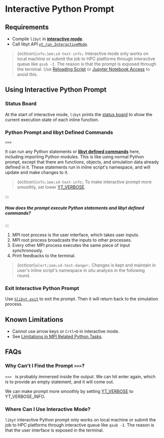 # Interactive Python Prompt

## Requirements

- Compile `libyt` in [**interactive mode**](../how-to-install.md#dinteractive-mode).
- Call libyt API [`yt_run_InteractiveMode`](../libyt-api/yt_run_interactivemode.md#activate-interactive-mode).

> {octicon}`info;1em;sd-text-info;` Interactive mode only works on local machine or submit the job to HPC platforms through interactive queue like `qsub -I`.
> The reason is that the prompt is exposed through the terminal. Use [Reloading Script](./reloading-script.md#reloading-script) or [Jupyter Notebook Access](./jupyter-notebook/jupyter-notebook-access.md#jupyter-notebook-access) to avoid this.

## Using Interactive Python Prompt

### Status Board
At the start of interactive mode, `libyt` prints the [status board](./libyt-defined-command.md#status-board) to show the current execution state of each inline function.

### Python Prompt and libyt Defined Commands
```
>>> 
```
It can run any Python statements or [**libyt defined commands**](./libyt-defined-command.md#libyt-defined-commands) here, including importing Python modules.
This is like using normal Python prompt, except that there are functions, objects, and simulation data already defined in it.
These statements run in inline script's namespace, and will update and make changes to it. 

> {octicon}`info;1em;sd-text-info;` To make interactive prompt more smoothly, set lower [YT_VERBOSE](../libyt-api/yt_initialize.md#yt-param-libyt).

:::
##### How does the prompt execute Python statements and libyt defined commands?
:::
1. MPI root process is the user interface, which takes user inputs.
2. MPI root process broadcasts the inputs to other processes.
3. Every other MPI process executes the same piece of input synchronously.
4. Print feedbacks to the terminal.

> {octicon}`alert;1em;sd-text-danger;` Changes is kept and maintain in user's inline script's namespace in situ analysis in the following round.

### Exit Interactive Python Prompt
Use [`%libyt exit`](./libyt-defined-command.md#exit) to exit the prompt.
Then it will return back to the simulation process.

## Known Limitations
- Cannot use arrow keys or `Crtl+D` in interactive mode.
- See [Limitations in MPI Related Python Tasks](./limitation.md#limitations-in-mpi-related-python-tasks).

## FAQs

### Why Can't I Find the Prompt `>>>`?
`>>> `  is probably immersed inside the output. 
We can hit enter again, which is to provide an empty statement, and it will come out. 

We can make prompt more smoothly by setting [YT_VERBOSE](../libyt-api/yt_initialize.md#yt-param-libyt) to YT_VERBOSE_INFO.

### Where Can I Use Interactive Mode?
`libyt` interactive Python prompt only works on local machine or submit the job to HPC platforms through interactive queue like `qsub -I`. 
The reason is that the user interface is exposed in the terminal.
